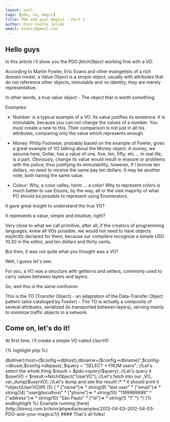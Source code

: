 ```yaml
---
layout: post
tags: [pdo, vo, magic]
title: PDO and your magics - Part 1
author: Kinn Coelho Julião
email: kinncj@gmail.com
---
```

## Hello guys

In this article i'll show you the PDO _fetchObject_ working fine with a _VO_.

According to Martin Fowler, Eric Evans and other evangelists of a rich domain model, a Value Object is a simple object, usually with attributes that do not reference other objects, immutable and no identity, they are merely representative. 

In other words, a true value object - The object that is worth something. 

Examples:

* Number: is a typical example of a VO. Its value justifies its existence. It is immutable, because you can not change the values of a number. 
You must create a new to this. 
Their comparison is not just in all his attributes, comparing only the value which represents enough.

* Money: Philip Footwear, probably based on the example of Fowler, gives a great example of VO talking about the Money object. 
A money, we assume here, Dollar, has a value of one, five, ten, fifty, etc ... in real life, is a part. 
Obviously, change its value would result in erasure or problems with the police, thus justifying its immutability, however, if I borrow ten dollars, no need to receive the same pay ten dollars. 
It may be another note, both having the same value.

* Colour: Why, a color valley, herm ... a color! 
Why to represent colors is much better to use Enums, by the way, all or the vast majority of what PO should be possible to represent using Enumerators.


It gave great insight to understand the true VO? 

It represents a value, simple and intuitive, right? 

Very close to what we call primitive, after all, if the creators of programming languages, knew all VOs possible, we would not need to have objects explicitly declared for them, because our compilers recognize a simple USD 10.30 in the editor, and ten dollars and thirty cents.

But then, it was not quite what you thought was a VO? 

Well, I guess let's see: 

For you, a VO was a structure with getterns and setters, commonly used to carry values ​​between layers and layers. 

So, well this is the same confusion. 

This is the TO (Transfer Object) - an adaptation of the Data-Transfer Object pattern (also cataloged by Fowler) - The TO is actually a composite of several attributes, serialized (is transported between layers), serving mainly to minimize traffic objects in a network.

## Come on, let's do it!

At first time, i'll create a simple _VO_ called _UserVO_

{% highlight php %}
<?php
  //UserVO.php
  class UserVO{
    public $name,$email,$phone,$address; // We don't exactly need this... but i love to declare things.
        
  //declare anything else that you want here!  
  }
{% endhighlight %}

Like you can see, we have an _UserVO_ with _name_, _email_, _phone_ and _address_ attributes.

This is basicly a return from a UserDAO or a user table from your database.

### What's the magic?

Basicly, when we fetch some data from database, we'll tell to PDO to put's the result into this _VO_ ..
Yeah, _crazy_ _hun_?

Let's do some piece of code...

At first we need a table, right?

###### So

{% highlight sql %}
CREATE TABLE users(id int not null primary key auto_increment, name text, email varchar(255), phone int(11), address text);
{% endhighlight %}

* The phone is int(11) becouse in Brazil it have about 11 digits, 011 99999999
* email is varchar(255) cuz i dont think someone has a bigger email address than it.
* name is text cuz people have big names ;)
* address is text... cuz, it's a full address

{% highlight sql %}
INSERT INTO users(name,email,phone,address) VALUES('test user','user@localhost',1199999999,'São Paulo');
{% endhighlight %}

populate it! _Come_ _at_ _me_ _Bro_ !


###### And our php code

{% highlight php %}
<?php
  //Look, it's a poor php code, just to demonstrate for all u guys.
  //demo.php
  spl_autoload_register(function($className){
  require_once str_replace(array('\\','_'),'/',$className).'.php';
  //Yeah, and autoloader... not too poor
  });
  //I supose that u have a config object/array/something to your database credentials...
  //I'll not abstract this to a Proxy, cuz it's just a demo for the magic, not for patterns and others
  $pdo = new PDO("{$config->dbdriver}:host={$config->dbhost};dbname={$config->dbname}",$config->dbuser,$config->dbpass);
	
  $query = "SELECT * FROM users"; //Let's select the whole thing
	
  $result = $pdo->query($query); //Let's query it

  $userVO = $result->fetchObject("UserVO"); //Let's fetch into our _VO_

  var_dump($userVO); //Let's dump and see the result!
  /*
  * it should print it
  *object(UserVO)#5 (5) {
  * ["name"]=>
  * string(9) "test user"
  * ["email"]=>
  * string(14) "user@localhost"
  * ["phone"]=>
  * string(10) "1199999999"
  * ["address"]=>
  * string(10) "São Paulo"
  * ["id"]=>
  * string(1) "1"
  *}
  */	
{% endhighlight %}

Example running [here](http://kinncj.com.br/kinn/phpedia/examples/2012-04-03-2012-04-03-PDO-and-your-magics/1/)

#### That's all folks!
